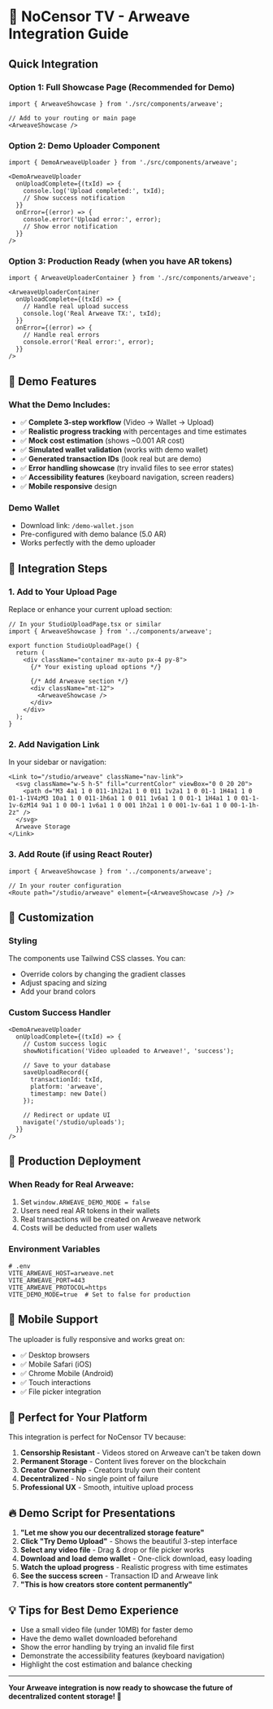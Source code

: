 # 🚀 NoCensor TV - Arweave Integration Guide

## Quick Integration

### Option 1: Full Showcase Page (Recommended for Demo)
```tsx
import { ArweaveShowcase } from './src/components/arweave';

// Add to your routing or main page
<ArweaveShowcase />
```

### Option 2: Demo Uploader Component
```tsx
import { DemoArweaveUploader } from './src/components/arweave';

<DemoArweaveUploader 
  onUploadComplete={(txId) => {
    console.log('Upload completed:', txId);
    // Show success notification
  }}
  onError={(error) => {
    console.error('Upload error:', error);
    // Show error notification
  }}
/>
```

### Option 3: Production Ready (when you have AR tokens)
```tsx
import { ArweaveUploaderContainer } from './src/components/arweave';

<ArweaveUploaderContainer 
  onUploadComplete={(txId) => {
    // Handle real upload success
    console.log('Real Arweave TX:', txId);
  }}
  onError={(error) => {
    // Handle real errors
    console.error('Real error:', error);
  }}
/>
```

## 🎯 Demo Features

### What the Demo Includes:
- ✅ **Complete 3-step workflow** (Video → Wallet → Upload)
- ✅ **Realistic progress tracking** with percentages and time estimates
- ✅ **Mock cost estimation** (shows ~0.001 AR cost)
- ✅ **Simulated wallet validation** (works with demo wallet)
- ✅ **Generated transaction IDs** (look real but are demo)
- ✅ **Error handling showcase** (try invalid files to see error states)
- ✅ **Accessibility features** (keyboard navigation, screen readers)
- ✅ **Mobile responsive** design

### Demo Wallet
- Download link: `/demo-wallet.json`
- Pre-configured with demo balance (5.0 AR)
- Works perfectly with the demo uploader

## 🔧 Integration Steps

### 1. Add to Your Upload Page
Replace or enhance your current upload section:

```tsx
// In your StudioUploadPage.tsx or similar
import { ArweaveShowcase } from '../components/arweave';

export function StudioUploadPage() {
  return (
    <div className="container mx-auto px-4 py-8">
      {/* Your existing upload options */}
      
      {/* Add Arweave section */}
      <div className="mt-12">
        <ArweaveShowcase />
      </div>
    </div>
  );
}
```

### 2. Add Navigation Link
In your sidebar or navigation:

```tsx
<Link to="/studio/arweave" className="nav-link">
  <svg className="w-5 h-5" fill="currentColor" viewBox="0 0 20 20">
    <path d="M3 4a1 1 0 011-1h12a1 1 0 011 1v2a1 1 0 01-1 1H4a1 1 0 01-1-1V4zM3 10a1 1 0 011-1h6a1 1 0 011 1v6a1 1 0 01-1 1H4a1 1 0 01-1-1v-6zM14 9a1 1 0 00-1 1v6a1 1 0 001 1h2a1 1 0 001-1v-6a1 1 0 00-1-1h-2z" />
  </svg>
  Arweave Storage
</Link>
```

### 3. Add Route (if using React Router)
```tsx
import { ArweaveShowcase } from '../components/arweave';

// In your router configuration
<Route path="/studio/arweave" element={<ArweaveShowcase />} />
```

## 🎨 Customization

### Styling
The components use Tailwind CSS classes. You can:
- Override colors by changing the gradient classes
- Adjust spacing and sizing
- Add your brand colors

### Custom Success Handler
```tsx
<DemoArweaveUploader 
  onUploadComplete={(txId) => {
    // Custom success logic
    showNotification('Video uploaded to Arweave!', 'success');
    
    // Save to your database
    saveUploadRecord({
      transactionId: txId,
      platform: 'arweave',
      timestamp: new Date()
    });
    
    // Redirect or update UI
    navigate('/studio/uploads');
  }}
/>
```

## 🚀 Production Deployment

### When Ready for Real Arweave:
1. Set `window.ARWEAVE_DEMO_MODE = false`
2. Users need real AR tokens in their wallets
3. Real transactions will be created on Arweave network
4. Costs will be deducted from user wallets

### Environment Variables
```env
# .env
VITE_ARWEAVE_HOST=arweave.net
VITE_ARWEAVE_PORT=443
VITE_ARWEAVE_PROTOCOL=https
VITE_DEMO_MODE=true  # Set to false for production
```

## 📱 Mobile Support

The uploader is fully responsive and works great on:
- ✅ Desktop browsers
- ✅ Mobile Safari (iOS)
- ✅ Chrome Mobile (Android)
- ✅ Touch interactions
- ✅ File picker integration

## 🎯 Perfect for Your Platform

This integration is perfect for NoCensor TV because:

1. **Censorship Resistant** - Videos stored on Arweave can't be taken down
2. **Permanent Storage** - Content lives forever on the blockchain
3. **Creator Ownership** - Creators truly own their content
4. **Decentralized** - No single point of failure
5. **Professional UX** - Smooth, intuitive upload process

## 🔥 Demo Script for Presentations

1. **"Let me show you our decentralized storage feature"**
2. **Click "Try Demo Upload"** - Shows the beautiful 3-step interface
3. **Select any video file** - Drag & drop or file picker works
4. **Download and load demo wallet** - One-click download, easy loading
5. **Watch the upload progress** - Realistic progress with time estimates
6. **See the success screen** - Transaction ID and Arweave link
7. **"This is how creators store content permanently"**

## 💡 Tips for Best Demo Experience

- Use a small video file (under 10MB) for faster demo
- Have the demo wallet downloaded beforehand
- Show the error handling by trying an invalid file first
- Demonstrate the accessibility features (keyboard navigation)
- Highlight the cost estimation and balance checking

---

**Your Arweave integration is now ready to showcase the future of decentralized content storage! 🎉**
